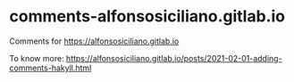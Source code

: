 # comments-alfonsosiciliano.gitlab.io

Comments for https://alfonsosiciliano.gitlab.io

To know more: https://alfonsosiciliano.gitlab.io/posts/2021-02-01-adding-comments-hakyll.html
